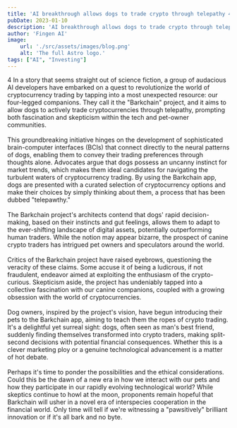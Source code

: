 ```yaml
---
title: 'AI breakthrough allows dogs to trade crypto through telepathy 4'
pubDate: 2023-01-10
description: 'AI breakthrough allows dogs to trade crypto through telepathy'
author: 'Fingen AI'
image:
    url: './src/assets/images/blog.png'
    alt: 'The full Astro logo.'
tags: ["AI", "Investing"]
---
```

  4 In a story that seems straight out of science fiction, a group of audacious AI developers have embarked on a quest to revolutionize the world of cryptocurrency trading by tapping into a most unexpected resource: our four-legged companions. They call it the "Barkchain" project, and it aims to allow dogs to actively trade cryptocurrencies through telepathy, prompting both fascination and skepticism within the tech and pet-owner communities.
  <br><br>
  This groundbreaking initiative hinges on the development of sophisticated brain-computer interfaces (BCIs) that connect directly to the neural patterns of dogs, enabling them to convey their trading preferences through thoughts alone. Advocates argue that dogs possess an uncanny instinct for market trends, which makes them ideal candidates for navigating the turbulent waters of cryptocurrency trading. By using the Barkchain app, dogs are presented with a curated selection of cryptocurrency options and make their choices by simply thinking about them, a process that has been dubbed "telepawthy."
  <br><br>
  The Barkchain project's architects contend that dogs' rapid decision-making, based on their instincts and gut feelings, allows them to adapt to the ever-shifting landscape of digital assets, potentially outperforming human traders. While the notion may appear bizarre, the prospect of canine crypto traders has intrigued pet owners and speculators around the world.
  <br><br>
  Critics of the Barkchain project have raised eyebrows, questioning the veracity of these claims. Some accuse it of being a ludicrous, if not fraudulent, endeavor aimed at exploiting the enthusiasm of the crypto-curious. Skepticism aside, the project has undeniably tapped into a collective fascination with our canine companions, coupled with a growing obsession with the world of cryptocurrencies.
  <br><br>
  Dog owners, inspired by the project's vision, have begun introducing their pets to the Barkchain app, aiming to teach them the ropes of crypto trading. It's a delightful yet surreal sight: dogs, often seen as man's best friend, suddenly finding themselves transformed into crypto traders, making split-second decisions with potential financial consequences. Whether this is a clever marketing ploy or a genuine technological advancement is a matter of hot debate.
  <br><br>
  Perhaps it's time to ponder the possibilities and the ethical considerations. Could this be the dawn of a new era in how we interact with our pets and how they participate in our rapidly evolving technological world? While skeptics continue to howl at the moon, proponents remain hopeful that Barkchain will usher in a novel era of interspecies cooperation in the financial world. Only time will tell if we're witnessing a "pawsitively" brilliant innovation or if it's all bark and no byte.
